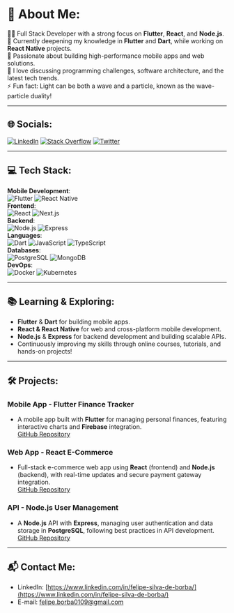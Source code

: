 # 💫 About Me:
👨‍💻 Full Stack Developer with a strong focus on **Flutter**, **React**, and **Node.js**.  
🌱 Currently deepening my knowledge in **Flutter** and **Dart**, while working on **React Native** projects.  
🚀 Passionate about building high-performance mobile apps and web solutions.  
💬 I love discussing programming challenges, software architecture, and the latest tech trends.  
⚡ Fun fact: Light can be both a wave and a particle, known as the wave-particle duality!

---

## 🌐 Socials:
[![LinkedIn](https://img.shields.io/badge/LinkedIn-%230077B5.svg?logo=linkedin&logoColor=white)](https://linkedin.com/in/felipe-silva-de-borba)
[![Stack Overflow](https://img.shields.io/badge/-Stackoverflow-FE7A16?logo=stack-overflow&logoColor=white)](https://stackoverflow.com/users/15509455)
[![Twitter](https://img.shields.io/badge/Twitter-%231DA1F2.svg?logo=Twitter&logoColor=white)](https://twitter.com/felipeborba_231)  

---

## 💻 Tech Stack:
**Mobile Development**:  
![Flutter](https://img.shields.io/badge/Flutter-02569B?style=flat&logo=flutter&logoColor=white) ![React Native](https://img.shields.io/badge/React_Native-61DAFB?style=flat&logo=react&logoColor=white)  
**Frontend**:  
![React](https://img.shields.io/badge/React-61DAFB?style=flat&logo=react&logoColor=white) ![Next.js](https://img.shields.io/badge/Next.js-000000?style=flat&logo=next.js&logoColor=white)  
**Backend**:  
![Node.js](https://img.shields.io/badge/Node.js-339933?style=flat&logo=node.js&logoColor=white) ![Express](https://img.shields.io/badge/Express-000000?style=flat&logo=express&logoColor=white)  
**Languages**:  
![Dart](https://img.shields.io/badge/Dart-0175C2?style=flat&logo=dart&logoColor=white) ![JavaScript](https://img.shields.io/badge/JavaScript-F7DF1E?style=flat&logo=javascript&logoColor=black) ![TypeScript](https://img.shields.io/badge/TypeScript-3178C6?style=flat&logo=typescript&logoColor=white)  
**Databases**:  
![PostgreSQL](https://img.shields.io/badge/PostgreSQL-336791?style=flat&logo=postgresql&logoColor=white) ![MongoDB](https://img.shields.io/badge/MongoDB-47A248?style=flat&logo=mongodb&logoColor=white)  
**DevOps**:  
![Docker](https://img.shields.io/badge/Docker-2496ED?style=flat&logo=docker&logoColor=white) ![Kubernetes](https://img.shields.io/badge/Kubernetes-326CE5?style=flat&logo=kubernetes&logoColor=white)  

---

## 📚 Learning & Exploring:
- **Flutter** & **Dart** for building mobile apps.
- **React & React Native** for web and cross-platform mobile development.
- **Node.js** & **Express** for backend development and building scalable APIs.
- Continuously improving my skills through online courses, tutorials, and hands-on projects!

---

## 🛠 Projects:
### **Mobile App - Flutter Finance Tracker**
- A mobile app built with **Flutter** for managing personal finances, featuring interactive charts and **Firebase** integration.  
  [GitHub Repository](link-do-repositorio)

### **Web App - React E-Commerce**
- Full-stack e-commerce web app using **React** (frontend) and **Node.js** (backend), with real-time updates and secure payment gateway integration.  
  [GitHub Repository](link-do-repositorio)

### **API - Node.js User Management**
- A **Node.js** API with **Express**, managing user authentication and data storage in **PostgreSQL**, following best practices in API development.  
  [GitHub Repository](link-do-repositorio)

---

## 📬 Contact Me:
- LinkedIn: [https://www.linkedin.com/in/felipe-silva-de-borba/](https://www.linkedin.com/in/felipe-silva-de-borba/)
- E-mail: [felipe.borba0109@gmail.com](mailto:felipe.borba0109@gmail.com)
